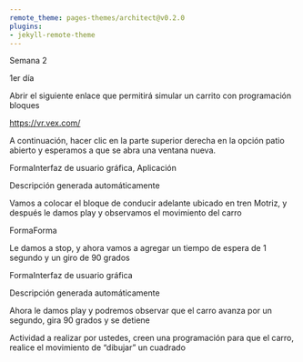 ```yaml
---
remote_theme: pages-themes/architect@v0.2.0
plugins:
- jekyll-remote-theme
---
```


Semana 2 

1er día 

Abrir el siguiente enlace que permitirá simular un carrito con programación bloques 

https://vr.vex.com/ 

A continuación, hacer clic en la parte superior derecha en la opción patio abierto y esperamos a que se abra una ventana nueva. 

FormaInterfaz de usuario gráfica, Aplicación

Descripción generada automáticamente 

 

Vamos a colocar el bloque de conducir adelante ubicado en tren Motriz, y después le damos play y observamos el movimiento del carro 

FormaForma 

Le damos a stop, y ahora vamos a agregar un tiempo de espera de 1 segundo y un giro de 90 grados 

FormaInterfaz de usuario gráfica

Descripción generada automáticamente 

Ahora le damos play y podremos observar que el carro avanza por un segundo, gira 90 grados y se detiene 

Actividad a realizar por ustedes, creen una programación para que el carro, realice el movimiento de “dibujar” un cuadrado 